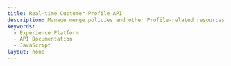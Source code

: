 ```yaml
---
title: Real-time Customer Profile API
description: Manage merge policies and other Profile-related resources.
keywords: 
  - Experience Platform
  - API Documentation
  - JavaScript
layout: none
--- 
```

<RedoclyAPIBlock src="/experience-platform-apis/swagger-specs/profile.yaml"/>